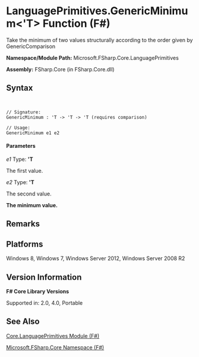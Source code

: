 # LanguagePrimitives.GenericMinimum<'T> Function (F#)

Take the minimum of two values structurally according to the order given by GenericComparison

**Namespace/Module Path:** Microsoft.FSharp.Core.LanguagePrimitives

**Assembly:** FSharp.Core (in FSharp.Core.dll)


## Syntax


```


// Signature:
GenericMinimum : 'T -> 'T -> 'T (requires comparison)

// Usage:
GenericMinimum e1 e2

```



#### Parameters
*e1*
Type: **'T**


The first value.


*e2*
Type: **'T**


The second value.



**The minimum value.**
## Remarks

## Platforms
Windows 8, Windows 7, Windows Server 2012, Windows Server 2008 R2


## Version Information
**F# Core Library Versions**

Supported in: 2.0, 4.0, Portable




## See Also
[Core.LanguagePrimitives Module &#40;F&#35;&#41;](Core.LanguagePrimitives-Module-%28FSharp%29.md)

[Microsoft.FSharp.Core Namespace &#40;F&#35;&#41;](Microsoft.FSharp.Core-Namespace-%28FSharp%29.md)

